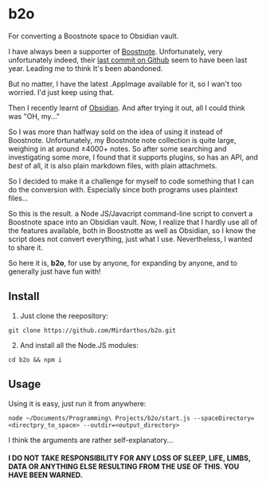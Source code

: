 # b2o
For converting a Boostnote space to Obsidian vault.

I have always been a supporter of [Boostnote](https://boostnote.io/). Unfortunately, very unfortunately indeed, their [last commit on Github](https://github.com/BoostIO/BoostNote.next-local) seem to have been last year. Leading me to think It's been abandoned.

But no matter, I have the latest .AppImage available for it, so I wan't too worried. I'd just keep using that.

Then I recently learnt of [Obsidian](https://obsidian.md/). And after trying it out, all I could think was "OH, my..."

So I was more than halfway sold on the idea of using it instead of Boostnote. Unfortunately, my Boostnote note collection is quite large, weighing in at around ±4000+ notes. So after some searching and investigating some more, I  found that it supports plugins, so has an API, and *best* of all, it is also plain markdown files, with plain attachmets.

So I decided to make it a challenge for myself to code something that I can  do the conversion with. Especially since both programs uses plaintext files...

So this is the result. a Node JS/Javacript command-line script to convert a Boostnote space into an Obsidian vault. Now, I realize that I hardly use all of the features available, both in Boostnotte as well as Obsidian, so I know the script does not convert everything, just what I use. Nevertheless, I wanted to share it.

So here it is, **b2o**, for use by anyone, for expanding by anyone, and to generally just have fun with!

## Install

1. Just clone the reepository:
```
git clone https://github.com/Mirdarthos/b2o.git
```

2. And install all the Node.JS modules:
```
cd b2o && npm i
```

## Usage

Using it is easy, just run it from anywhere:

```
node ~/Documents/Programming\ Projects/b2o/start.js --spaceDirectory=<directpry_to_space> --outdir=<output_directory>
```

I think the arguments are rather self-explanatory...

#### I DO NOT TAKE RESPONSIBILITY FOR ANY LOSS OF SLEEP, LIFE, LIMBS, DATA OR ANYTHING ELSE RESULTING FROM THE USE OF THIS. YOU HAVE BEEN WARNED.
